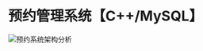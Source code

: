# 预约管理系统【C++/MySQL】
![预约系统架构分析](https://github.com/user-attachments/assets/585f1a76-c4f1-472d-a53e-17a23b8515d2)
